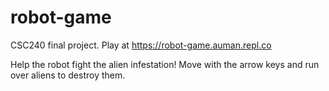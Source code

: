 # robot-game
CSC240 final project. Play at https://robot-game.auman.repl.co

Help the robot fight the alien infestation! Move with the arrow keys and run over aliens to destroy them. 
